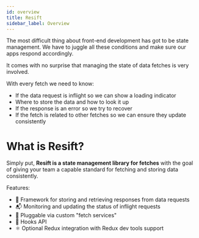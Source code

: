 ```yaml
---
id: overview
title: Resift
sidebar_label: Overview
---
```


The most difficult thing about front-end development has got to be state management. We have to juggle all these conditions and make sure our apps respond accordingly.

It comes with no surprise that managing the state of data fetches is very involved.

With every fetch we need to know:

- If the data request is inflight so we can show a loading indicator
- Where to store the data and how to look it up
- If the response is an error so we try to recover
- If the fetch is related to other fetches so we can ensure they update consistently

# What is Resift?

Simply put, **Resift is a state management library for fetches** with the goal of giving your team a capable standard for fetching and storing data consistently.

Features:

- 💾 Framework for storing and retrieving responses from data requests
- 📬 Monitoring and updating the status of inflight requests
- 🔌 Pluggable via custom "fetch services"
- 🎣 Hooks API
- ⚛️ Optional Redux integration with Redux dev tools support
